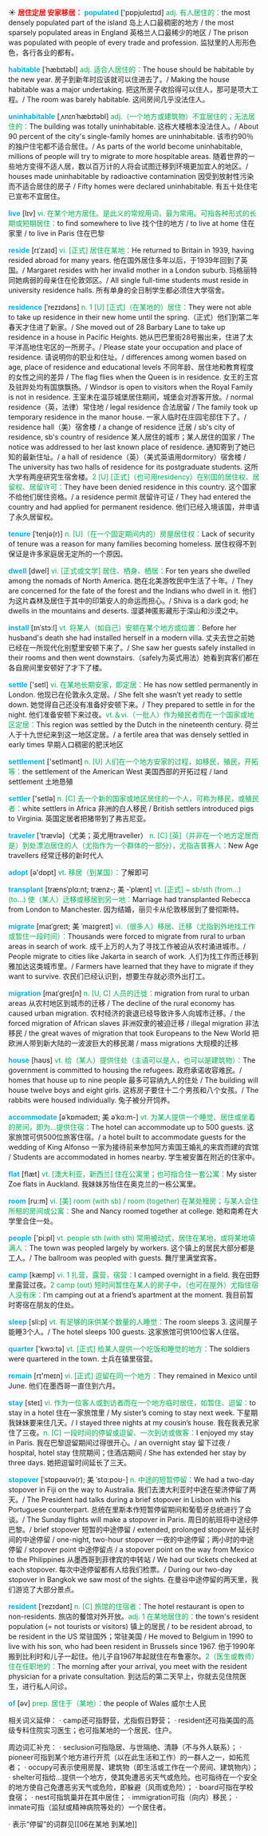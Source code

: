 ☀ <font color="red">**居住定居 安家移居：**</font>
<font color="sky blue">**populated**</font> ['pɒpjʊleɪtɪd]
<font color="#00b050">adj. 有人居住的：</font>the most densely populated part of the island 岛上人口最稠密的地方 / the most sparsely populated areas in England 英格兰人口最稀少的地区 / The prison was populated with people of every trade and profession. 监狱里的人形形色色，各行各业的都有。

<font color="sky blue">**habitable**</font> [ˈhæbɪtəbl]
<font color="#00b050">adj. 适合人居住的：</font>The house should be habitable by the new year. 房子到新年时应该就可以住进去了。/ Making the house habitable was a major undertaking. 把这所房子收拾得可以住人，那可是项大工程。/ The room was barely habitable. 这间房间几乎没法住人。
     
<font color="sky blue">**uninhabitable**</font> [ˌʌnɪnˈhæbɪtəbl]
<font color="#00b050">adj.（一个地方或建筑物）不宜居住的；无法居住的：</font>The building was totally uninhabitable. 这栋大楼根本没法住人。/ About 90 percent of the city's single-family homes are uninhabitable. 该市约90％的独户住宅都不适合居住。/ As parts of the world become uninhabitable, millions of people will try to migrate to more hospitable areas. 随着世界的一些地方变得不适人居，数以百万计的人将会试图迁移到环境更加宜人的地区。/ houses made uninhabitable by radioactive contamination 因受到放射性污染而不适合居住的房子 / Fifty homes were declared uninhabitable. 有五十处住宅已宣布不宜居住。

<font color="sky blue">**live**</font> [lɪv] 
<font color="#00b050">vi. 在某个地方居住。是此义的常规用词，最为常用。可指各种形式的长期或短期居住：</font>to find somewhere to live 找个住的地方 / to live at home 住在家里 / to live in Paris 住在巴黎
           
<font color="sky blue">**reside**</font> [rɪˈzaɪd]
<font color="#00b050">vi. [正式] 居住在某地：</font>He returned to Britain in 1939, having resided abroad for many years. 他在国外居住多年以后，于1939年回到了英国。/ Margaret resides with her invalid mother in a London suburb. 玛格丽特同她病弱的母亲住在伦敦郊区。/ All single full-time students must reside in university residence halls. 所有单身的全日制学生都必须住大学宿舍。
                
<font color="sky blue">**residence**</font> [ˈrezɪdəns]
<font color="#00b050">n. 1 [U] [正式]（在某地的）居住：</font>They were not able to take up residence in their new home until the spring.（正式）他们到第二年春天才住进了新家。/ She moved out of 28 Barbary Lane to take up residence in a house in Pacific Heights. 她从巴巴里街28号搬出来，住进了太平洋高地住宅区的一所房子。/ Please state your occupation and place of residence. 请说明你的职业和住址。/ differences among women based on age, place of residence and educational levels 不同年龄、居住地和教育程度的女性之间的差异 / The flag flies when the Queen is in residence. 女王的王宫及驻跸处均有国旗飘扬。/ Windsor is open to visitors when the Royal Family is not in residence. 王室未在温莎城堡居住期间，城堡会对游客开放。/ normal residence（英，法律）常住地 / legal residence 合法居留 / The family took up temporary residence in the manor house. 一家人临时在庄园宅邸住下了。/ residence hall（美）宿舍楼 / a change of residence 迁居 / sb's city of residence, sb's country of residence 某人居住的城市；某人居住的国家 / The notice was addressed to her last known place of residence. 通知寄到了她已知的最新住址。/ a hall of residence（英）（美式英语用dormitory）宿舍楼 / The university has two halls of residence for its postgraduate students. 这所大学有两座研究生宿舍楼。<font color="#00b050">2 [U] [正式]（也可用residency）在别国的居住权、居留权、居留许可：</font>They have been denied residence in this country. 这个国家不给他们居住资格。/ a residence permit 居留许可证 / They had entered the country and had applied for permanent residence. 他们已经入境该国，并申请了永久居留权。
           
<font color="sky blue">**tenure**</font> [ˈtenjə(r)]
<font color="#00b050">n. [U]（在一个固定期间内的）房屋居住权：</font>Lack of security of tenure was a reason for many families becoming homeless. 居住权得不到保证是许多家庭居无定所的一个原因。

<font color="sky blue">**dwell**</font> [dwel]
<font color="#00b050">vi. [正式或文学] 居住、栖身、栖居：</font>For ten years she dwelled among the nomads of North America. 她在北美游牧民中生活了十年。/ They are concerned for the fate of the forest and the Indians who dwell in it. 他们为这片森林及居住于其中的印第安人的命运而担心。/ Shiva is a dark god; he dwells in the mountains and deserts. 湿婆神匿影藏形于深山和沙漠之中。
           
<font color="sky blue">**install**</font> [ɪnˈstɔ:l]
<font color="#00b050">vt. 将某人（如自己）安顿在某个地方或位置：</font>Before her husband's death she had installed herself in a modern villa. 丈夫去世之前她已经在一所现代化别墅里安顿下来了。/ She saw her guests safely installed in their rooms and then went downstairs.（safely为英式用法）她看到宾客们都在各自房间里安顿好了才下了楼。

<font color="sky blue">**settle**</font> ['setl] 
<font color="#00b050">vi. 在某地长期安家，即定居：</font>He has now settled permanently in London. 他现已在伦敦永久定居。/ She felt she wasn’t yet ready to settle down. 她觉得自己还没有准备好安顿下来。/ They prepared to settle in for the night. 他们准备安顿下来过夜。<font color="#00b050">vt.＆vi.（一批人）作为殖民者而在一个国家或地区定居：</font>This region was settled by the Dutch in the nineteenth century. 荷兰人于十九世纪来到这一地区定居。/ a fertile area that was densely settled in early times 早期人口稠密的肥沃地区

<font color="sky blue">**settlement**</font> ['setlmənt] 
<font color="#00b050">n. [U] 人们在一个地方安家的过程，如移民，殖民，开拓等：</font>the settlement of the American West 美国西部的开拓过程 / land settlement 土地恳殖

<font color="sky blue">**settler**</font> ['setlə] 
<font color="#00b050">n. [C] 去一个新的国家或地区居住的一个人，可称为移民，或殖民者：</font>white settlers in Africa 非洲的白人移民 / British settlers introduced pigs to Virginia. 英国定居者把猪带到了弗吉尼亚。

<font color="sky blue">**traveler**</font> ['trævlə]（尤美；英尤用traveller）
<font color="#00b050">n. [C] [英]（并非在一个地方定居而是）到处漂泊居住的人（尤指作为一个群体的一部分），尤指吉普赛人：</font>New Age travellers 经常迁移的新时代人

<font color="sky blue">**adopt**</font> [ə'dɒpt] 
<font color="#00b050">vt. 移居（到某国）：</font>了解即可

<font color="sky blue">**transplant**</font> [trænsˈplɑ:nt; trænz-; 美 -ˈplænt]
<font color="#00b050">vt. [正式] ~ sb/sth (from…) (to…) 使（某人）迁移或移居到另一地：</font>Marriage had transplanted Rebecca from London to Manchester. 因为结婚，丽贝卡从伦敦移居到了曼彻斯特。
           
<font color="sky blue">**migrate**</font> [maɪˈgreɪt; 美 ˈmaɪgreɪt]
<font color="#00b050">vi.（很多人）移居、迁移（尤指到外地找工作或暂住一段时间）：</font>Thousands were forced to migrate from rural to urban areas in search of work. 成千上万的人为了寻找工作被迫从农村涌进城市。/ People migrate to cities like Jakarta in search of work. 人们为找工作而迁移到雅加达这类城市里。/ Farmers have learned that they have to migrate if they want to survive. 农民们已经认识到，想要生存就必须外出打工。
           
<font color="sky blue">**migration**</font> [maɪˈgreɪʃn]
<font color="#00b050">n. [U, C] 人员的迁徙：</font>migration from rural to urban areas 从农村地区到城市的迁移 / The decline of the rural economy has caused urban migration. 农村经济的衰退已经导致许多人向城市迁移。/ the forced migration of African slaves 非洲奴隶的被迫迁移 / illegal migration 非法移民 / the great waves of migration that took Europeans to the New World 把欧洲人带到新大陆的一波波巨大的移民潮 / mass migrations 大规模的迁移
 
<font color="sky blue">**house**</font> [haʊs] 
<font color="#00b050">vt. 给（某人）提供住处（主语可以是人，也可以是建筑物）：</font>The government is committed to housing the refugees. 政府承诺收容难民。/ homes that house up to nine people 最多可容纳九人的住处 / The building will house twelve boys and eight girls. 这栋房子要住十二个男孩和八个女孩。/ The rabbits were housed individually. 兔子被分开饲养。

<font color="sky blue">**accommodate**</font> [əˈkɒmədeɪt; 美 əˈkɑ:m-]
<font color="#00b050">vt. 为某人提供一个睡觉、居住或坐着的房间，即为…提供住宿：</font>The hotel can accommodate up to 500 guests. 这家旅馆可供500位旅客住宿。/ a hotel built to accommodate guests for the wedding of King Alfonso 一家为接待前来参加阿方索国王婚礼的来宾而建的宾馆 / Students are accommodated in homes nearby. 学生被安置在附近的住家中。

<font color="sky blue">**flat**</font> [flæt] 
<font color="#00b050">vt. [澳大利亚，新西兰] 住在公寓里；也可指合住一套公寓：</font>My sister Zoe flats in Auckland. 我妹妹苏怡住在奥克兰的一栋公寓里。

<font color="sky blue">**room**</font> [ru:m] 
<font color="#00b050">vi. [美] room (with sb) / room (together) 在某处租房；与某人合住所租的房间或公寓：</font>She and Nancy roomed together at college. 她和南希在大学里合住一处。

<font color="sky blue">**people**</font> ['pi:pl] 
<font color="#00b050">vt. people sth (with sth) 常用被动式，居住在某地，或将某地填满人：</font>The town was peopled largely by workers. 这个镇上的居民大部分都是工人。/ The ballroom was peopled with guests. 舞厅里满堂宾客。

<font color="sky blue">**camp**</font> [kæmp] 
<font color="#00b050">vi. 1 扎营，露营，宿营：</font>I camped overnight in a field. 我在田野里露营过夜。<font color="#00b050">2 camp (out) 短时间暂住在某人的房子中，（也可在屋外）尤指住宿人没有床：</font>I’m camping out at a friend’s apartment at the moment. 我目前暂时寄宿在朋友的住处。

<font color="sky blue">**sleep**</font> [sli:p] 
<font color="#00b050">vt. 有足够的床供某个数量的人睡觉：</font>The room sleeps 3. 这间屋子能睡3个人。/ The hotel sleeps 100 guests. 这家旅馆可供100位客人住宿。

<font color="sky blue">**quarter**</font> ['kwɔ:tə] 
<font color="#00b050">vt. [正式] 给某人提供一个吃饭和睡觉的地方：</font>The soldiers were quartered in the town. 士兵在镇里宿营。

<font color="sky blue">**remain**</font> [rɪ'meɪn] 
<font color="#00b050">vi. [正式] 逗留在同一个地方：</font>They remained in Mexico until June. 他们在墨西哥一直住到六月。

<font color="sky blue">**stay**</font> [steɪ] 
<font color="#00b050">vi. 作为一位客人或到访者而在一个地方临时居住，如暂住、逗留：</font>to stay in a hotel 住在一家旅馆里 / My sister’s coming to stay next week. 下星期我妹妹要来住几天。/ I stayed three nights at my cousin’s house. 我在我表兄家住了三夜。<font color="#00b050">n. [C] 一段时间的停留或逗留、一次到访或做客：</font>I enjoyed my stay in Paris. 我在巴黎逗留期间过得很开心。/ an overnight stay 留下过夜 / hospital, hotel stay 住院期间；住酒店期间 / She has extended her stay by three days. 她把逗留时间延长了三天。
         
<font color="sky blue">**stopover**</font> [ˈstɒpəʊvə(r); 美 ˈstɑ:poʊ-]
<font color="#00b050">n. 中途的短暂停留：</font>We had a two-day stopover in Fiji on the way to Australia. 我们去澳大利亚时中途在斐济停留了两天。/ The President had talks during a brief stopover in Lisbon with his Portuguese counterpart. 总统在里斯本作短暂停留期间和葡萄牙总统进行了会谈。/ The Sunday flights will make a stopover in Paris. 周日的航班将中途经停巴黎。/ brief stopover 短暂的中途停留 / extended, prolonged stopover 延长时间的中途停留 / one-night, two-hour stopover 一夜的中途停留；两小时的中途停留 / stopover point 中途停留点 / a stopover point on the way from Mexico to the Philippines 从墨西哥到菲律宾的中转站 / We had our tickets checked at each stopover. 每次中途停留都有人给我们检票。/ During our two-day stopover in Bangkok we saw most of the sights. 在曼谷中途停留的两天里，我们游览了大部分景点。

<font color="sky blue">**resident**</font> [ˈrezɪdənt]
<font color="#00b050">n. [C] 旅馆的住宿者：</font>The hotel restaurant is open to non-residents. 旅店的餐馆对外开放。<font color="#00b050">adj. 1 在某地居住的：</font>the town's resident population (= not tourists or visitors) 镇上的居民 / to be resident abroad, to be resident in the US 常驻国外；常驻美国 / He moved to Belgium in 1990 to live with his son, who had been resident in Brussels since 1967. 他于1990年搬到比利时和儿子一起住。他儿子自1967年起就住在布鲁塞尔。<font color="#00b050">2（医生或教师）住在任职地的：</font>The morning after your arrival, you meet with the resident physician for a private consultation. 到达后的第二天早上，你就去见住院医生，进行私人问诊。

<font color="sky blue">**of**</font> [əv] 
<font color="#00b050">prep. 居住于（某地）：</font>the people of Wales 威尔士人民 

相关词义延伸：
· camp还可指野营，尤指假日野营；
· resident还可指美国的高级专科住院实习医生；也可指某地的一个居民、住户。

周边词汇补充：
· seclusion可指隐居、与世隔绝、清静（不与外人联系）；
· pioneer可指到某个地方进行开荒（以在此生活和工作）的一群人之一，如拓荒者；
· occupy可表示使用房屋、建筑物（即生活或工作在一个房间、建筑物内）；
· shelter可指给…提供一个地方，使其免遭恶劣天气或危险。也可指待在一个安全的地方使自己免遭恶劣天气或危险，即躲避（风雨或危险）；
· board可指在学校食宿；
· nest可指筑巢并在其中居住；
· immigration可指（向内）移民；
· inmate可指（监狱或精神病院等处的）一个居住者。

· 表示“停留”的词群见[[06在某地 到某地]]
